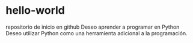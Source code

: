 # hello-world
repositorio de inicio en github
Deseo aprender a programar en Python
Deseo utilizar Python como una herramienta adicional a la programación.
